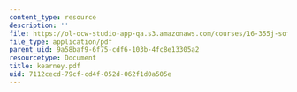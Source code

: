 ```yaml
---
content_type: resource
description: ''
file: https://ol-ocw-studio-app-qa.s3.amazonaws.com/courses/16-355j-software-engineering-concepts-fall-2005/7112cecd79cfcd4f052d062f1d0a505e_kearney.pdf
file_type: application/pdf
parent_uid: 9a58baf9-6f75-cdf6-103b-4fc8e13305a2
resourcetype: Document
title: kearney.pdf
uid: 7112cecd-79cf-cd4f-052d-062f1d0a505e
---
```

